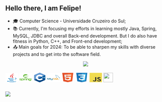 ## Hello there, I am Felipe! 

- 🎓 Computer Science - Universidade Cruzeiro do Sul;
- :books: Currently, I'm focusing my efforts in learning mostly Java, Spring, MySQL, JDBC and overall Back-end development. But I do also have fitness in Python, C++, and Front-end development;
- :outbox_tray: Main goals for 2024: To be able to sharpen my skills with diverse projects and to get into the software field.
<div align="center">
  <a href="https://github.com/fegarrucho81">
  <img loading="lazy" height="180em" src="https://github-readme-stats.vercel.app/api/top-langs/?username=fegarrucho81&layout=compact&langs_count=5&theme=dracula"/>
  </a>
  </div>

<div style="display: inline_block"><br>
  <img align="center" alt="" height="30" width="40" src="https://raw.githubusercontent.com/devicons/devicon/master/icons/java/java-original.svg">
  <img align="center" alt="" height="30" width="40" src="https://raw.githubusercontent.com/devicons/devicon/6910f0503efdd315c8f9b858234310c06e04d9c0/icons/spring/spring-original-wordmark.svg">
  <img align="center" alt="" height="30" width="40" src="https://raw.githubusercontent.com/devicons/devicon/6910f0503efdd315c8f9b858234310c06e04d9c0/icons/cplusplus/cplusplus-original.svg">
  <img align="center" alt="" height="30" width="40" src="https://raw.githubusercontent.com/devicons/devicon/6910f0503efdd315c8f9b858234310c06e04d9c0/icons/mysql/mysql-original-wordmark.svg">
  <img align="center" alt="" height="30" width="40" src="https://raw.githubusercontent.com/devicons/devicon/master/icons/html5/html5-original.svg">
  <img align="center" alt="" height="30" width="40" src="https://raw.githubusercontent.com/devicons/devicon/master/icons/css3/css3-original.svg">
  <img align="center" alt="" height="30" width="40" src="https://raw.githubusercontent.com/devicons/devicon/6910f0503efdd315c8f9b858234310c06e04d9c0/icons/javascript/javascript-original.svg">
  <img align="center" alt="" height="30" width="30" src="https://user-images.githubusercontent.com/105741181/232483238-47afc2ed-3251-4cb3-8364-95619d8b8f35.png">
  

##

<div> 
  <a href="www.linkedin.com/in/felipe-garrucho-12221521a" target="_blank"><img src="https://img.shields.io/badge/-LinkedIn-%230077B5?style=for-the-badge&logo=linkedin&logoColor=white" target="_blank"></a> 
 </div>
  
</div>
